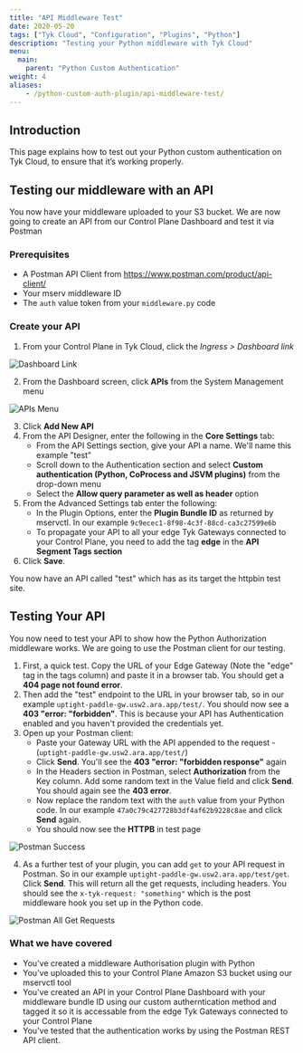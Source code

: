 ```yaml
---
title: "API Middleware Test"
date: 2020-05-20
tags: ["Tyk Cloud", "Configuration", "Plugins", "Python"]
description: "Testing your Python middleware with Tyk Cloud"
menu:
  main:
    parent: "Python Custom Authentication"
weight: 4
aliases:
    - /python-custom-auth-plugin/api-middleware-test/
---
```


## Introduction

This page explains how to test out your Python custom authentication on Tyk Cloud, to ensure that it’s working properly. 

## Testing our middleware with an API

You now have your middleware uploaded to your S3 bucket. We are now going to create an API from our Control Plane Dashboard and test it via Postman

### Prerequisites

* A Postman API Client from https://www.postman.com/product/api-client/
* Your mserv middleware ID
* The `auth` value token from your `middleware.py` code

### Create your API

1. From your Control Plane in Tyk Cloud, click the *Ingress > Dashboard link*

![Dashboard Link](img/plugins/control_plane_dashboard_link.png)

2. From the Dashboard screen, click **APIs** from the System Management menu

![APIs Menu](img/plugins/apis_menu.png)

3. Click **Add New API**
4. From the API Designer, enter the following in the **Core Settings** tab:
   * From the API Settings section, give your API a name. We'll name this example "test"
   * Scroll down to the Authentication section and select **Custom authentication (Python, CoProcess and JSVM plugins)** from the drop-down menu
   * Select the **Allow query parameter as well as header** option
5. From the Advanced Settings tab enter the following:
   * In the Plugin Options, enter the **Plugin Bundle ID** as returned by mservctl. In our example `9c9ecec1-8f98-4c3f-88cd-ca3c27599e6b`
   * To propagate your API to all your edge Tyk Gateways connected to your Control Plane, you need to add the tag **edge** in the **API Segment Tags section**
6. Click **Save**.

You now have an API called "test" which has as its target the httpbin test site.

## Testing Your API

You now need to test your API to show how the Python Authorization middleware works. We are going to use the Postman client for our testing.

1. First, a quick test. Copy the URL of your Edge Gateway (Note the "edge" tag in the tags column) and paste it in a browser tab. You should get a **404 page not found error**.
2. Then add the "test" endpoint to the URL in your browser tab, so in our example `uptight-paddle-gw.usw2.ara.app/test/`. You should now see a **403 "error: "forbidden"**. This is because your API has Authentication enabled and you haven't provided the credentials yet.
3. Open up your Postman client:
   * Paste your Gateway URL with the API appended to the request - (`uptight-paddle-gw.usw2.ara.app/test/`)
   * Click **Send**. You'll see the **403 "error: "forbidden response"** again
   * In the Headers section in Postman, select **Authorization** from the Key column. Add some random text in the Value field and click **Send**. You should again see the **403 error**.
   * Now replace the random text with the `auth` value from your Python code. In our example `47a0c79c427728b3df4af62b9228c8ae` and click **Send** again.
   * You should now see the **HTTPB** in test page

![Postman Success](img/plugins/postman_success.png)

4. As a further test of your plugin, you can add `get` to your API request in Postman. So in our example `uptight-paddle-gw.usw2.ara.app/test/get`. Click **Send**. This will return all the get requests, including headers. You should see the `x-tyk-request: "something"` which is the post middleware hook you set up in the Python code.

![Postman All Get Requests](img/plugins/postman_all_get_requests.png)

### What we have covered

* You've created a middleware Authorisation plugin with Python
* You've uploaded this to your Control Plane Amazon S3 bucket using our mservctl tool
* You've created an API in your Control Plane Dashboard with your middleware bundle ID using our custom autherntication method and tagged it so it is accessable from the edge Tyk Gateways connected to your Control Plane
* You've tested that the authentication works by using the Postman REST API client.